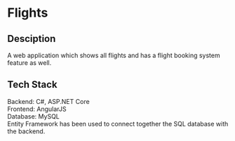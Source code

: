 # Flights
## Desciption
A web application which shows all flights and has a flight booking system feature as well.

## Tech Stack
Backend: C#, ASP.NET Core
<br> Frontend: AngularJS
<br> Database: MySQL
<br> Entity Framework has been used to connect together the SQL database with the backend.
